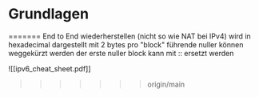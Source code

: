 

# Grundlagen
=======
End to End wiederherstellen (nicht so wie NAT bei IPv4)
wird in hexadecimal dargestellt mit 2 bytes pro "block"
führende nuller können weggekürzt werden
der erste nuller block kann mit :: ersetzt werden

![[ipv6_cheat_sheet.pdf]]
>>>>>>> origin/main
